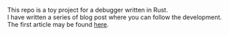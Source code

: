 This repo is a toy project for a debugger written in Rust.  
I have written a series of blog post where you can follow the development.  
The first article may be found [here](https://www.0xatticus.com/posts/debugger/debugger_pt1/).